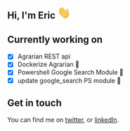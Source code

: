  ## Hi, I'm Eric <img src="https://raw.githubusercontent.com/ertush/ertush/master/wave.gif" width="30px">

## Currently working on 
 
 - [x] Agrarian REST api 
 - [x] Dockerize Agrarian :rocket:
 - [x] Powershell Google Search Module :rocket: 
 - [x] update google_search PS module :rocket:

## Get in touch

You can find me on [twitter](https://twitter.com/eromtush), or [linkedIn](https://www.linkedin.com/in/eric-mutua-r77/).


